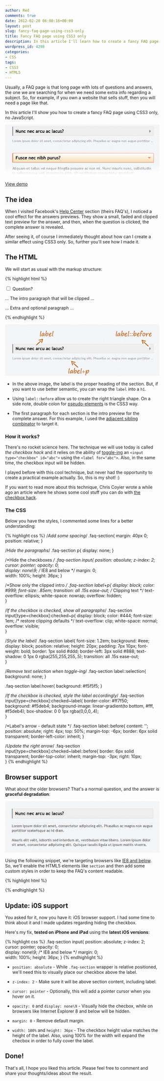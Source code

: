 ```yaml
---
author: Red
comments: true
date: 2012-02-20 06:00:16+00:00
layout: post
slug: fancy-faq-page-using-css3-only
title: Fancy FAQ page using CSS3 only
description: In this article I'll learn how to create a fancy FAQ page using CSS3 only, no JavaScript.
wordpress_id: 4298
categories:
- CSS
tags:
- CSS3
- HTML5
---
```


Usually, a FAQ page is that long page with lots of questions and answers, the one we are searching for when we need some extra info regarding a subject. So, for example, if you own a website that sells stuff, then you will need a page like that.

In this article I'll show you how to create a fancy FAQ page using CSS3 only, no JavaScript.

![](/dist/uploads/2012/02/css3-faq-page.png)

<!-- more -->

[View demo](/dist/uploads/2012/02/fancy-faq-page-using-css3-only-demo.html)

## The idea

When I visited Facebook's [Help Center](https://www.facebook.com/help/privacy/sharing-choices) section (theirs FAQ's), I noticed a cool effect for the answers previews. They show a small, faded and clipped text preview for the answer, and then, when the question is clicked, the complete answer is revealed.

After seeing it, of course I immediately thought about how can I create a similar effect using CSS3 only. So, further you'll see how I made it.

## The HTML

We will start as usual with the markup structure:

{% highlight html %}
<section class="faq-section">
    <input type="checkbox" id="q1">
    <label for="q1">Question?</label>           
    <p>... The intro paragraph that will be clipped ...</p>
    <p>... Extra and optional paragraph ...</p>   
</section>
{% endhighlight %}

![Faq markup](/dist/uploads/2012/02/fancy-faq-page-using-css3-only-markup.png)
	
  * In the above image, the label is the proper heading of the section. But, if you want to use better semantic, you can wrap the `label` into a `h1`.
	
  * Using `label::before` allow us to create the right triangle shape. On a side note, double colon for [pseudo-elements](http://www.red-team-design.com/before-after-pseudo-elements) is the CSS3 way.
	
  * The first paragraph for each section is the intro preview for the complete answer. For this example, I used the [adjacent sibling combinator](http://www.w3.org/TR/css3-selectors/#adjacent-sibling-combinators) to target it.


### How it works?

There's no rocket science here. The technique we will use today is called _the checkbox hack_ and it relies on the ability of [toggle-ing](http://www.red-team-design.com/web-usability-tips-for-your-website) an `<input type="checkbox" id="abc">` using the `<label for="abc">`. Also, in the same time, the checkbox input will be hidden.

I played before with this cool technique, but never had the opportunity to create a practical example actually. So, this is my shot! :)

If you want to read more about this technique, Chris Coyier wrote a while ago an article where he shows some cool stuff you can do with [the checkbox hack](http://css-tricks.com/the-checkbox-hack/).

### The CSS

Below you have the styles, I commented some lines for a better understanding:

{% highlight css %}
/*Add some spacing*/
.faq-section{
    margin: 40px 0;
        position: relative;
}

/*Hide the paragraphs*/
.faq-section p{
    display: none;
}   

/*Hide the checkboxes */
.faq-section input{
    position: absolute;
    z-index: 2;
    cursor: pointer;
    opacity: 0;         
    display: none\9; /* IE8 and below */
    margin: 0;          
    width: 100%;
    height: 36px;
}

/*Show only the clipped intro */
.faq-section label+p{
    display: block; 
    color: #999;
    font-size: .85em;
    transition: all .15s ease-out;
    /* Clipping text */
    text-overflow: ellipsis;
    white-space: nowrap;
    overflow: hidden;                       
}

/*If the checkbox is checked, show all paragraphs*/
.faq-section input[type=checkbox]:checked~p{
    display: block;
    color: #444;
    font-size: 1em;
    /* restore clipping defaults */
    text-overflow: clip; 
    white-space: normal;
    overflow: visible;  
}

/*Style the label*/
.faq-section label{
    font-size: 1.2em;
    background: #eee;
    display: block;
    position: relative;
        height: 20px;
    padding: 7px 10px;
    font-weight: bold;
    border: 1px solid #ddd;
    border-left: 3px solid #888;
    text-shadow: 0 1px 0 rgba(255,255,255,.5);
    transition: all .15s ease-out;          
}

/*Remove text selection when toggle-ing*/
.faq-section label::selection{
    background: none;
}

.faq-section label:hover{
    background: #f5f5f5;
}

/*If the checkbox is checked, style the label accordingly*/
.faq-section input[type=checkbox]:checked~label{
    border-color: #ff7f50;          
    background: #f5deb4;
    background-image: linear-gradient(to bottom, #fff, #f5deb4);
    box-shadow: 0 0 1px rgba(0,0,0,.4);             
}

/*Label's arrow - default state */
.faq-section label::before{
    content: '';
    position: absolute;
    right: 4px;
    top: 50%;
    margin-top: -6px;
    border: 6px solid transparent;
    border-left-color: inherit; 
}

/*Update the right arrow*/
.faq-section input[type=checkbox]:checked~label::before{
    border: 6px solid transparent;
    border-top-color: inherit;
    margin-top: -3px;
    right: 10px;    
}
{% endhighlight %} 


## Browser support

What about the older browsers? That's a normal question, and the answer is **graceful degradation**:

![Graceful degradation](/dist/uploads/2012/02/fancy-faq-page-graceful-degradation.png)

Using the following snippet, we're targeting browsers like [IE8 and below](http://www.red-team-design.com/how-to-solve-common-ie-bugs). So, we'll enable the HTML5 elements like `section` and then add some custom styles in order to keep the FAQ's content readable.
    
{% highlight html %}
<!--[if lt IE 9]>
    <script src="http://html5shim.googlecode.com/svn/trunk/html5.js"></script>
    <style>
        .faq-section label,
        .faq-section label:hover{
            cursor: default;
            background: #eee;
        }        
        body .faq-section p{ /* Increase specificity */
            display: block;
            color: #444;
            font-size: 1em;
            text-overflow: clip; 
            white-space: normal;
            overflow: visible;              
        }
    </style>
<![endif]--> 
{% endhighlight %}

## Update: i0S support

You asked for it, now you have it: iOS browser support. I had some time to think about it and I made updates regarding hiding the checkbox.

Here's my fix, **tested on iPhone and iPad** using the **latest iOS versions**:

{% highlight css %}
.faq-section input{
    position: absolute; 
    z-index: 2;
    cursor: pointer;
    opacity: 0;         
    display: none\9; /* IE8 and below */
    margin: 0;          
    width: 100%;
    height: 36px;
}
{% endhighlight %}
	
  * `position: absolute` - While `.faq-section` wrapper is relative positioned, we'll need this to visually place our checkbox above the label.
	
  * `z-index: 2` - Make sure it will be above section content, including label.
	
  * `cursor: pointer` - Optionally, this will add a pointer cursor when you hover on it.
	
  * `opacity: 0` and `display: none\9` - Visually hide the checbox, while on browsers like Internet Explorer 8 and below will be hidden.
	
  * `margin: 0` - Remove default margin.
	
  * `width: 100%` and `height: 36px` - The checkbox height value matches the height of the label. Also, using 100% for the width will expand the checbox in order to fully cover the label.


## Done!


That's all, I hope you liked this article. Please feel free to comment and share your thoughts/ideas about the result.